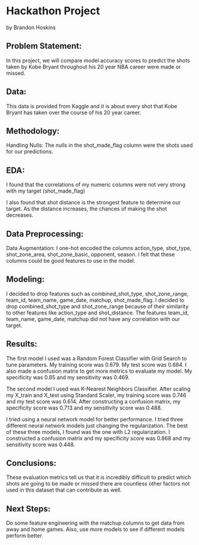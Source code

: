 # Hackathon Project 
by Brandon Hoskins

## Problem Statement:

In this project, we will compare model accuracy scores to predict the shots taken by Kobe Bryant throughout his 20 year NBA career were made or missed.

## Data:

This data is provided from Kaggle and it is about every shot that Kobe Bryant has taken over the course of his 20 year career.

## Methodology:

Handling Nulls: The nulls in the shot_made_flag column were the shots used for our predictions.

## EDA:

I found that the correlations of my numeric columns were not very strong with my target (shot_made_flag)

I also found that shot distance is the strongest feature to determine our target.  As the distance increases, the chances of making the shot decreases.

## Data Preprocessing:

Data Augmentation: I one-hot encoded the columns action_type, shot_type, shot_zone_area, shot_zone_basic, opponent, season. I felt that these columns could be good features to use in the model. 

## Modeling:

I decided to drop features such as combined_shot_type, shot_zone_range, team_id, team_name, game_date, matchup, shot_made_flag.  I decided to drop combined_shot_type and shot_zone_range because of their similarity to other features like action_type and shot_distance.  The features team_id, team_name, game_date, matchup did not have any correlation with our target.

## Results:

The first model I used was a Random Forest Classifier with Grid Search to tune parameters. My training score was 0.679. My test score was 0.684. I also made a confusion matrix to get more metrics to evaluate my model.  My specificity was 0.85 and my sensitivity was 0.469.

The second model I used was K-Nearest Neighbors Classifier. After scaling my X_train and X_test using Standard Scaler, my training score was 0.746 and my test score was 0.614. After constructing a confusion matrix, my specificity score was 0.713 and my sensitivity score was 0.488.

I tried using a neural network model for better performance.  I tried three different neural network models just changing the regularization.  The best of these three models, I found was the one with L2 regularization. I constructed a confusion matrix and my specificity score was 0.868 and my sensitivity score was 0.448.

## Conclusions:

These evaluation metrics tell us that it is incredibly difficult to predict which shots are going to be made or missed there are countless other factors not used in this dataset that can contribute as well. 

## Next Steps:

Do some feature engineering with the matchup columns to get data from away and home games.  Also, use more models to see if different models perform better.
